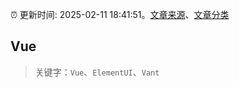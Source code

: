 :alarm_clock: 更新时间: 2025-02-11 18:41:51。[文章来源](/README.md)、[文章分类](/TAGS.md)

## Vue


> 关键字：`Vue`、`ElementUI`、`Vant`




